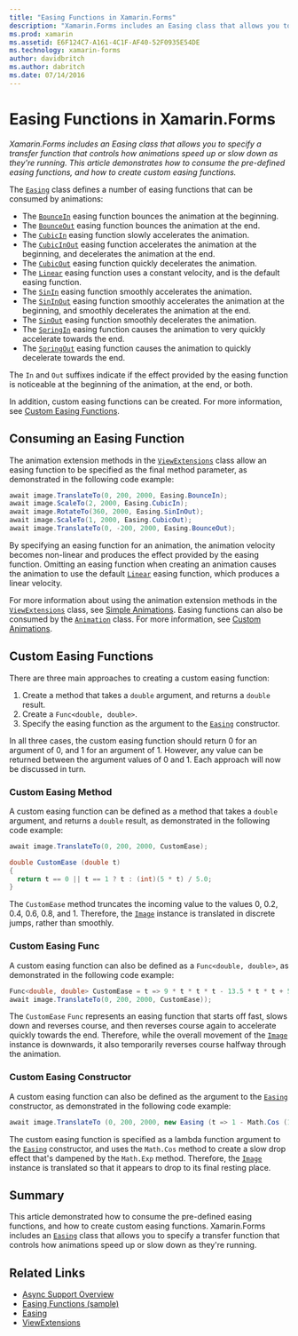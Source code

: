 ```yaml
---
title: "Easing Functions in Xamarin.Forms"
description: "Xamarin.Forms includes an Easing class that allows you to specify a transfer function that controls how animations speed up or slow down as they're running. This article demonstrates how to consume the pre-defined easing functions, and how to create custom easing functions."
ms.prod: xamarin
ms.assetid: E6F124C7-A161-4C1F-AF40-52F0935E54DE
ms.technology: xamarin-forms
author: davidbritch
ms.author: dabritch
ms.date: 07/14/2016
---
```


# Easing Functions in Xamarin.Forms

_Xamarin.Forms includes an Easing class that allows you to specify a transfer function that controls how animations speed up or slow down as they're running. This article demonstrates how to consume the pre-defined easing functions, and how to create custom easing functions._


The [`Easing`](https://developer.xamarin.com/api/type/Xamarin.Forms.Easing/) class defines a number of easing functions that can be consumed by animations:

- The [`BounceIn`](https://developer.xamarin.com/api/field/Xamarin.Forms.Easing.BounceIn/) easing function bounces the animation at the beginning.
- The [`BounceOut`](https://developer.xamarin.com/api/field/Xamarin.Forms.Easing.BounceOut/) easing function bounces the animation at the end.
- The [`CubicIn`](https://developer.xamarin.com/api/field/Xamarin.Forms.Easing.CubicIn/) easing function slowly accelerates the animation.
- The [`CubicInOut`](https://developer.xamarin.com/api/field/Xamarin.Forms.Easing.CubicInOut/) easing function accelerates the animation at the beginning, and decelerates the animation at the end.
- The [`CubicOut`](https://developer.xamarin.com/api/field/Xamarin.Forms.Easing.CubicOut/) easing function quickly decelerates the animation.
- The [`Linear`](https://developer.xamarin.com/api/field/Xamarin.Forms.Easing.Linear/) easing function uses a constant velocity, and is the default easing function.
- The [`SinIn`](https://developer.xamarin.com/api/field/Xamarin.Forms.Easing.SinIn/) easing function smoothly accelerates the animation.
- The [`SinInOut`](https://developer.xamarin.com/api/field/Xamarin.Forms.Easing.SinInOut/) easing function smoothly accelerates the animation at the beginning, and smoothly decelerates the animation at the end.
- The [`SinOut`](https://developer.xamarin.com/api/field/Xamarin.Forms.Easing.SinOut/) easing function smoothly decelerates the animation.
- The [`SpringIn`](https://developer.xamarin.com/api/field/Xamarin.Forms.Easing.SpringIn/) easing function causes the animation to very quickly accelerate towards the end.
- The [`SpringOut`](https://developer.xamarin.com/api/field/Xamarin.Forms.Easing.SpringOut/) easing function causes the animation to quickly decelerate towards the end.

The `In` and `Out` suffixes indicate if the effect provided by the easing function is noticeable at the beginning of the animation, at the end, or both.

In addition, custom easing functions can be created. For more information, see [Custom Easing Functions](#customeasing).

## Consuming an Easing Function

The animation extension methods in the [`ViewExtensions`](https://developer.xamarin.com/api/type/Xamarin.Forms.ViewExtensions/) class allow an easing function to be specified as the final method parameter, as demonstrated in the following code example:

```csharp
await image.TranslateTo(0, 200, 2000, Easing.BounceIn);
await image.ScaleTo(2, 2000, Easing.CubicIn);
await image.RotateTo(360, 2000, Easing.SinInOut);
await image.ScaleTo(1, 2000, Easing.CubicOut);
await image.TranslateTo(0, -200, 2000, Easing.BounceOut);
```

By specifying an easing function for an animation, the animation velocity becomes non-linear and produces the effect provided by the easing function. Omitting an easing function when creating an animation causes the animation to use the default [`Linear`](https://developer.xamarin.com/api/field/Xamarin.Forms.Easing.Linear/) easing function, which produces a linear velocity.

For more information about using the animation extension methods in the [`ViewExtensions`](https://developer.xamarin.com/api/type/Xamarin.Forms.ViewExtensions/) class, see [Simple Animations](~/xamarin-forms/user-interface/animation/simple.md). Easing functions can also be consumed by the [`Animation`](https://developer.xamarin.com/api/type/Xamarin.Forms.Animation/) class. For more information, see [Custom Animations](~/xamarin-forms/user-interface/animation/custom.md).

<a name="customeasing" />

## Custom Easing Functions

There are three main approaches to creating a custom easing function:

1. Create a method that takes a `double` argument, and returns a `double` result.
1. Create a `Func<double, double>`.
1. Specify the easing function as the argument to the [`Easing`](https://developer.xamarin.com/api/type/Xamarin.Forms.Easing/) constructor.

In all three cases, the custom easing function should return 0 for an argument of 0, and 1 for an argument of 1. However, any value can be returned between the argument values of 0 and 1. Each approach will now be discussed in turn.

### Custom Easing Method

A custom easing function can be defined as a method that takes a `double` argument, and returns a `double` result, as demonstrated in the following code example:

```csharp
await image.TranslateTo(0, 200, 2000, CustomEase);

double CustomEase (double t)
{
  return t == 0 || t == 1 ? t : (int)(5 * t) / 5.0;
}
```

The `CustomEase` method truncates the incoming value to the values 0, 0.2, 0.4, 0.6, 0.8, and 1. Therefore, the [`Image`](https://developer.xamarin.com/api/type/Xamarin.Forms.Image/) instance is translated in discrete jumps, rather than smoothly.

### Custom Easing Func

A custom easing function can also be defined as a `Func<double, double>`, as demonstrated in the following code example:

```csharp
Func<double, double> CustomEase = t => 9 * t * t * t - 13.5 * t * t + 5.5 * t;
await image.TranslateTo(0, 200, 2000, CustomEase));
```

The `CustomEase` `Func` represents an easing function that starts off fast, slows down and reverses course, and then reverses course again to accelerate quickly towards the end. Therefore, while the overall movement of the [`Image`](https://developer.xamarin.com/api/type/Xamarin.Forms.Image/) instance is downwards, it also temporarily reverses course halfway through the animation.

### Custom Easing Constructor

A custom easing function can also be defined as the argument to the [`Easing`](https://developer.xamarin.com/api/type/Xamarin.Forms.Easing/) constructor, as demonstrated in the following code example:

```csharp
await image.TranslateTo (0, 200, 2000, new Easing (t => 1 - Math.Cos (10 * Math.PI * t) * Math.Exp (-5 * t)));
```

The custom easing function is specified as a lambda function argument to the [`Easing`](https://developer.xamarin.com/api/type/Xamarin.Forms.Easing/) constructor, and uses the `Math.Cos` method to create a slow drop effect that's dampened by the `Math.Exp` method. Therefore, the [`Image`](https://developer.xamarin.com/api/type/Xamarin.Forms.Image/) instance is translated so that it appears to drop to its final resting place.

## Summary

This article demonstrated how to consume the pre-defined easing functions, and how to create custom easing functions. Xamarin.Forms includes an [`Easing`](https://developer.xamarin.com/api/type/Xamarin.Forms.Easing/) class that allows you to specify a transfer function that controls how animations speed up or slow down as they're running.



## Related Links

- [Async Support Overview](~/cross-platform/platform/async.md)
- [Easing Functions (sample)](https://developer.xamarin.com/samples/xamarin-forms/userinterface/animation/easing/)
- [Easing](https://developer.xamarin.com/api/type/Xamarin.Forms.Easing/)
- [ViewExtensions](https://developer.xamarin.com/api/type/Xamarin.Forms.ViewExtensions/)
